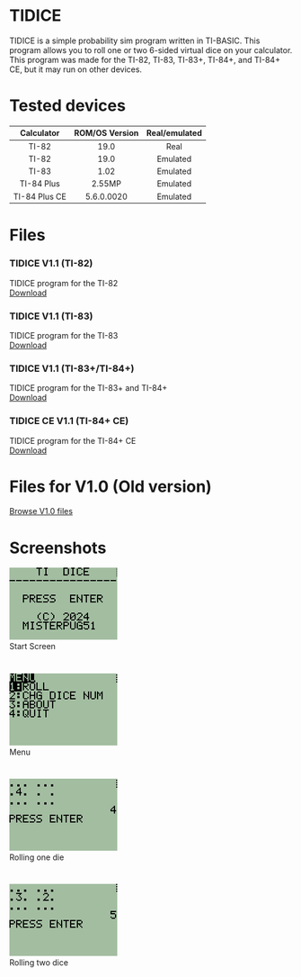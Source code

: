 # TIDICE
TIDICE is a simple probability sim program written in TI-BASIC. This program allows you to roll one or two 6-sided virtual dice on your calculator. This program was made for the TI-82, TI-83, TI-83+, TI-84+, and TI-84+ CE, but it may run on other devices.

# Tested devices
**Calculator**|**ROM/OS Version**|**Real/emulated**
:-----:|:-----:|:-----:
TI-82|19.0|Real
TI-82|19.0|Emulated
TI-83|1.02|Emulated
TI-84 Plus|2.55MP|Emulated
TI-84 Plus CE|5.6.0.0020|Emulated
# Files
### TIDICE V1.1 (TI-82)
TIDICE program for the TI-82<br>
[Download](1.1/TIDICE11.82p)
### TIDICE V1.1 (TI-83)
TIDICE program for the TI-83<br>
[Download](1.1/TIDICE11.83p)
### TIDICE V1.1 (TI-83+/TI-84+)
TIDICE program for the TI-83+ and TI-84+<br>
[Download](1.1/TIDICE11.8xp)
### TIDICE CE V1.1 (TI-84+ CE)
TIDICE program for the TI-84+ CE<br>
[Download](1.1/TIDICE11_CE.8xp)
# Files for V1.0 (Old version)
[Browse V1.0 files](1.0/)
# Screenshots
![screenshot](screenshots/screenshot000.png)<br>
Start Screen
#
![screenshot](screenshots/screenshot001.png)<br>
Menu
#
![screenshot](screenshots/screenshot002.png)<br>
Rolling one die
#
![screenshot](screenshots/screenshot003.png)<br>
Rolling two dice
